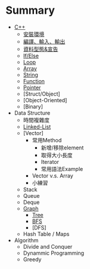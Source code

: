 # Summary

* [C++](cpp_sec/cpp.md)
  * [安裝環境](cpp_sec/install.md)
  * [編譯、輸入、輸出](cpp_sec/compile_io.md)
  * [資料型態&宣告](cpp_sec/Variable.md)
  * [If/Else](cpp_sec/if_else.md)
  * [Loop](cpp_sec/loop.md)
  * [Array](cpp_sec/array.md)
  * [String](cpp_sec/string.md)
  * [Function](cpp_sec/function.md)
  * [Pointer](cpp_sec/pointer.md)
  * [Struct/Object]
  * [Object-Oriented]
  * [Binary]
* Data Structure
  * 時間複雜度
  * [Linked-List](cpp_sec/list.md)
  * [Vector]
    * 常用Method
      * 新增/移除element
      * 取得大小長度
      * Iterator
      * 常用語法Example
    * Vector v.s. Array
    * 小練習
  * Stack
  * Queue
  * Deque
  * [Graph](cpp_sec/graph.md)
    * [Tree](cpp_sec/tree.md)
    * [BFS](cpp_sec/bfs.md)
    * [DFS]
  * Hash Table / Maps
* Algorithm
  * Divide and Conquer
  * Dynammic Programming
  * Greedy


